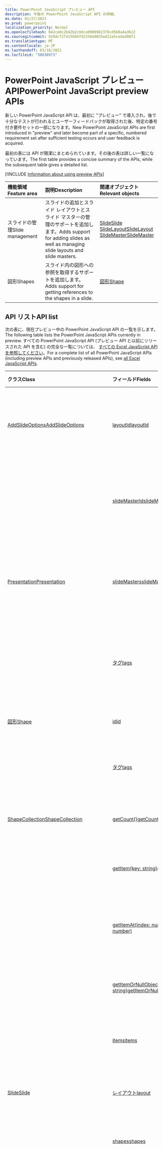 ```yaml
---
title: PowerPoint JavaScript プレビュー API
description: 今後の PowerPoint JavaScript API の詳細。
ms.date: 01/27/2021
ms.prod: powerpoint
localization_priority: Normal
ms.openlocfilehash: 042ce0c2b42b2c0dca9900982376cd568a4a3622
ms.sourcegitcommit: 929dcf2f415b94f42330a9035ed11a5cedad88f1
ms.translationtype: MT
ms.contentlocale: ja-JP
ms.lasthandoff: 03/16/2021
ms.locfileid: "50830973"
---
```

# <a name="powerpoint-javascript-preview-apis"></a><span data-ttu-id="13e51-103">PowerPoint JavaScript プレビュー API</span><span class="sxs-lookup"><span data-stu-id="13e51-103">PowerPoint JavaScript preview APIs</span></span>

<span data-ttu-id="13e51-104">新しい PowerPoint JavaScript API は、最初に "プレビュー" で導入され、後で十分なテストが行われるとユーザーフィードバックが取得された後、特定の番号付き要件セットの一部になります。</span><span class="sxs-lookup"><span data-stu-id="13e51-104">New PowerPoint JavaScript APIs are first introduced in "preview" and later become part of a specific, numbered requirement set after sufficient testing occurs and user feedback is acquired.</span></span>

<span data-ttu-id="13e51-105">最初の表には API が簡潔にまとめられています。その後の表は詳しい一覧になっています。</span><span class="sxs-lookup"><span data-stu-id="13e51-105">The first table provides a concise summary of the APIs, while the subsequent table gives a detailed list.</span></span>

[!INCLUDE [Information about using preview APIs](../../includes/using-preview-apis-host.md)]

| <span data-ttu-id="13e51-106">機能領域</span><span class="sxs-lookup"><span data-stu-id="13e51-106">Feature area</span></span> | <span data-ttu-id="13e51-107">説明</span><span class="sxs-lookup"><span data-stu-id="13e51-107">Description</span></span> | <span data-ttu-id="13e51-108">関連オブジェクト</span><span class="sxs-lookup"><span data-stu-id="13e51-108">Relevant objects</span></span> |
|:--- |:--- |:--- |
| <span data-ttu-id="13e51-109">スライドの管理</span><span class="sxs-lookup"><span data-stu-id="13e51-109">Slide management</span></span> | <span data-ttu-id="13e51-110">スライドの追加とスライド レイアウトとスライド マスターの管理のサポートを追加します。</span><span class="sxs-lookup"><span data-stu-id="13e51-110">Adds support for adding slides as well as managing slide layouts and slide masters.</span></span> | [<span data-ttu-id="13e51-111">Slide</span><span class="sxs-lookup"><span data-stu-id="13e51-111">Slide</span></span>](/javascript/api/powerpoint/powerpoint.slide)<br>[<span data-ttu-id="13e51-112">SlideLayout</span><span class="sxs-lookup"><span data-stu-id="13e51-112">SlideLayout</span></span>](/javascript/api/powerpoint/powerpoint.slidelayout)<br>[<span data-ttu-id="13e51-113">SlideMaster</span><span class="sxs-lookup"><span data-stu-id="13e51-113">SlideMaster</span></span>](/javascript/api/powerpoint/powerpoint.slidemaster)|
| <span data-ttu-id="13e51-114">図形</span><span class="sxs-lookup"><span data-stu-id="13e51-114">Shapes</span></span> | <span data-ttu-id="13e51-115">スライド内の図形への参照を取得するサポートを追加します。</span><span class="sxs-lookup"><span data-stu-id="13e51-115">Adds support for getting references to the shapes in a slide.</span></span> | [<span data-ttu-id="13e51-116">図形</span><span class="sxs-lookup"><span data-stu-id="13e51-116">Shape</span></span>](/javascript/api/powerpoint/powerpoint.shape) |

## <a name="api-list"></a><span data-ttu-id="13e51-117">API リスト</span><span class="sxs-lookup"><span data-stu-id="13e51-117">API list</span></span>

<span data-ttu-id="13e51-118">次の表に、現在プレビュー中の PowerPoint JavaScript API の一覧を示します。</span><span class="sxs-lookup"><span data-stu-id="13e51-118">The following table lists the PowerPoint JavaScript APIs currently in preview.</span></span> <span data-ttu-id="13e51-119">すべての PowerPoint JavaScript API (プレビュー API と以前にリリースされた API を含む) の完全な一覧については、 [すべての Excel JavaScript API を参照してください](/javascript/api/powerpoint?view=powerpoint-js-preview&preserve-view=true)。</span><span class="sxs-lookup"><span data-stu-id="13e51-119">For a complete list of all PowerPoint JavaScript APIs (including preview APIs and previously released APIs), see [all Excel JavaScript APIs](/javascript/api/powerpoint?view=powerpoint-js-preview&preserve-view=true).</span></span>

| <span data-ttu-id="13e51-120">クラス</span><span class="sxs-lookup"><span data-stu-id="13e51-120">Class</span></span> | <span data-ttu-id="13e51-121">フィールド</span><span class="sxs-lookup"><span data-stu-id="13e51-121">Fields</span></span> | <span data-ttu-id="13e51-122">説明</span><span class="sxs-lookup"><span data-stu-id="13e51-122">Description</span></span> |
|:---|:---|:---|
|[<span data-ttu-id="13e51-123">AddSlideOptions</span><span class="sxs-lookup"><span data-stu-id="13e51-123">AddSlideOptions</span></span>](/javascript/api/powerpoint/powerpoint.addslideoptions)|[<span data-ttu-id="13e51-124">layoutId</span><span class="sxs-lookup"><span data-stu-id="13e51-124">layoutId</span></span>](/javascript/api/powerpoint/powerpoint.addslideoptions#layoutid)|<span data-ttu-id="13e51-125">新しいスライドに使用するスライド レイアウトの ID を指定します。</span><span class="sxs-lookup"><span data-stu-id="13e51-125">Specifies the ID of a Slide Layout to be used for the new slide.</span></span>|
||[<span data-ttu-id="13e51-126">slideMasterId</span><span class="sxs-lookup"><span data-stu-id="13e51-126">slideMasterId</span></span>](/javascript/api/powerpoint/powerpoint.addslideoptions#slidemasterid)|<span data-ttu-id="13e51-127">新しいスライドに使用するスライド マスターの ID を指定します。</span><span class="sxs-lookup"><span data-stu-id="13e51-127">Specifies the ID of a Slide Master to be used for the new slide.</span></span>|
|[<span data-ttu-id="13e51-128">Presentation</span><span class="sxs-lookup"><span data-stu-id="13e51-128">Presentation</span></span>](/javascript/api/powerpoint/powerpoint.presentation)|[<span data-ttu-id="13e51-129">slideMasters</span><span class="sxs-lookup"><span data-stu-id="13e51-129">slideMasters</span></span>](/javascript/api/powerpoint/powerpoint.presentation#slidemasters)|<span data-ttu-id="13e51-130">プレゼンテーション内のオブジェクト `SlideMaster` のコレクションを返します。</span><span class="sxs-lookup"><span data-stu-id="13e51-130">Returns the collection of `SlideMaster` objects that are in the presentation.</span></span>|
||[<span data-ttu-id="13e51-131">タグ</span><span class="sxs-lookup"><span data-stu-id="13e51-131">tags</span></span>](/javascript/api/powerpoint/powerpoint.presentation#tags)|<span data-ttu-id="13e51-132">プレゼンテーションに添付されているタグのコレクションを返します。</span><span class="sxs-lookup"><span data-stu-id="13e51-132">Returns a collection of tags attached to the presentation.</span></span>|
|[<span data-ttu-id="13e51-133">図形</span><span class="sxs-lookup"><span data-stu-id="13e51-133">Shape</span></span>](/javascript/api/powerpoint/powerpoint.shape)|[<span data-ttu-id="13e51-134">id</span><span class="sxs-lookup"><span data-stu-id="13e51-134">id</span></span>](/javascript/api/powerpoint/powerpoint.shape#id)|<span data-ttu-id="13e51-135">図形の一意の ID を取得します。</span><span class="sxs-lookup"><span data-stu-id="13e51-135">Gets the unique ID of the shape.</span></span>|
||[<span data-ttu-id="13e51-136">タグ</span><span class="sxs-lookup"><span data-stu-id="13e51-136">tags</span></span>](/javascript/api/powerpoint/powerpoint.shape#tags)|<span data-ttu-id="13e51-137">図形内のタグのコレクションを返します。</span><span class="sxs-lookup"><span data-stu-id="13e51-137">Returns a collection of tags in the shape.</span></span>|
|[<span data-ttu-id="13e51-138">ShapeCollection</span><span class="sxs-lookup"><span data-stu-id="13e51-138">ShapeCollection</span></span>](/javascript/api/powerpoint/powerpoint.shapecollection)|[<span data-ttu-id="13e51-139">getCount()</span><span class="sxs-lookup"><span data-stu-id="13e51-139">getCount()</span></span>](/javascript/api/powerpoint/powerpoint.shapecollection#getcount--)|<span data-ttu-id="13e51-140">コレクション内の図形の数を取得します。</span><span class="sxs-lookup"><span data-stu-id="13e51-140">Gets the number of shapes in the collection.</span></span>|
||[<span data-ttu-id="13e51-141">getItem(key: string)</span><span class="sxs-lookup"><span data-stu-id="13e51-141">getItem(key: string)</span></span>](/javascript/api/powerpoint/powerpoint.shapecollection#getitem-key-)|<span data-ttu-id="13e51-142">一意の ID を使用して図形を取得します。</span><span class="sxs-lookup"><span data-stu-id="13e51-142">Gets a shape using its unique ID.</span></span>|
||[<span data-ttu-id="13e51-143">getItemAt(index: number)</span><span class="sxs-lookup"><span data-stu-id="13e51-143">getItemAt(index: number)</span></span>](/javascript/api/powerpoint/powerpoint.shapecollection#getitemat-index-)|<span data-ttu-id="13e51-144">コレクション内の 0 から始るインデックスを使用して図形を取得します。</span><span class="sxs-lookup"><span data-stu-id="13e51-144">Gets a shape using its zero-based index in the collection.</span></span>|
||[<span data-ttu-id="13e51-145">getItemOrNullObject(id: string)</span><span class="sxs-lookup"><span data-stu-id="13e51-145">getItemOrNullObject(id: string)</span></span>](/javascript/api/powerpoint/powerpoint.shapecollection#getitemornullobject-id-)|<span data-ttu-id="13e51-146">一意の ID を使用して図形を取得します。</span><span class="sxs-lookup"><span data-stu-id="13e51-146">Gets a shape using its unique ID.</span></span>|
||[<span data-ttu-id="13e51-147">items</span><span class="sxs-lookup"><span data-stu-id="13e51-147">items</span></span>](/javascript/api/powerpoint/powerpoint.shapecollection#items)|<span data-ttu-id="13e51-148">このコレクション内に読み込まれた子アイテムを取得します。</span><span class="sxs-lookup"><span data-stu-id="13e51-148">Gets the loaded child items in this collection.</span></span>|
|[<span data-ttu-id="13e51-149">Slide</span><span class="sxs-lookup"><span data-stu-id="13e51-149">Slide</span></span>](/javascript/api/powerpoint/powerpoint.slide)|[<span data-ttu-id="13e51-150">レイアウト</span><span class="sxs-lookup"><span data-stu-id="13e51-150">layout</span></span>](/javascript/api/powerpoint/powerpoint.slide#layout)|<span data-ttu-id="13e51-151">スライドのレイアウトを取得します。</span><span class="sxs-lookup"><span data-stu-id="13e51-151">Gets the layout of the slide.</span></span>|
||[<span data-ttu-id="13e51-152">shapes</span><span class="sxs-lookup"><span data-stu-id="13e51-152">shapes</span></span>](/javascript/api/powerpoint/powerpoint.slide#shapes)|<span data-ttu-id="13e51-153">スライド内の図形のコレクションを返します。</span><span class="sxs-lookup"><span data-stu-id="13e51-153">Returns a collection of shapes in the slide.</span></span>|
||[<span data-ttu-id="13e51-154">slideMaster</span><span class="sxs-lookup"><span data-stu-id="13e51-154">slideMaster</span></span>](/javascript/api/powerpoint/powerpoint.slide#slidemaster)|<span data-ttu-id="13e51-155">スライドの `SlideMaster` 既定のコンテンツを表すオブジェクトを取得します。</span><span class="sxs-lookup"><span data-stu-id="13e51-155">Gets the `SlideMaster` object that represents the slide's default content.</span></span>|
||[<span data-ttu-id="13e51-156">タグ</span><span class="sxs-lookup"><span data-stu-id="13e51-156">tags</span></span>](/javascript/api/powerpoint/powerpoint.slide#tags)|<span data-ttu-id="13e51-157">スライド内のタグのコレクションを返します。</span><span class="sxs-lookup"><span data-stu-id="13e51-157">Returns a collection of tags in the slide.</span></span>|
|[<span data-ttu-id="13e51-158">SlideCollection</span><span class="sxs-lookup"><span data-stu-id="13e51-158">SlideCollection</span></span>](/javascript/api/powerpoint/powerpoint.slidecollection)|[<span data-ttu-id="13e51-159">add(options?: PowerPoint.AddSlideOptions)</span><span class="sxs-lookup"><span data-stu-id="13e51-159">add(options?: PowerPoint.AddSlideOptions)</span></span>](/javascript/api/powerpoint/powerpoint.slidecollection#add-options-)|<span data-ttu-id="13e51-160">コレクションの最後に新しいスライドを追加します。</span><span class="sxs-lookup"><span data-stu-id="13e51-160">Adds a new slide at the end of the collection.</span></span>|
|[<span data-ttu-id="13e51-161">SlideLayout</span><span class="sxs-lookup"><span data-stu-id="13e51-161">SlideLayout</span></span>](/javascript/api/powerpoint/powerpoint.slidelayout)|[<span data-ttu-id="13e51-162">id</span><span class="sxs-lookup"><span data-stu-id="13e51-162">id</span></span>](/javascript/api/powerpoint/powerpoint.slidelayout#id)|<span data-ttu-id="13e51-163">スライド レイアウトの一意の ID を取得します。</span><span class="sxs-lookup"><span data-stu-id="13e51-163">Gets the unique ID of the slide layout.</span></span>|
||[<span data-ttu-id="13e51-164">name</span><span class="sxs-lookup"><span data-stu-id="13e51-164">name</span></span>](/javascript/api/powerpoint/powerpoint.slidelayout#name)|<span data-ttu-id="13e51-165">スライド レイアウトの名前を取得します。</span><span class="sxs-lookup"><span data-stu-id="13e51-165">Gets the name of the slide layout.</span></span>|
|[<span data-ttu-id="13e51-166">SlideLayoutCollection</span><span class="sxs-lookup"><span data-stu-id="13e51-166">SlideLayoutCollection</span></span>](/javascript/api/powerpoint/powerpoint.slidelayoutcollection)|[<span data-ttu-id="13e51-167">getCount()</span><span class="sxs-lookup"><span data-stu-id="13e51-167">getCount()</span></span>](/javascript/api/powerpoint/powerpoint.slidelayoutcollection#getcount--)|<span data-ttu-id="13e51-168">コレクション内のレイアウトの数を取得します。</span><span class="sxs-lookup"><span data-stu-id="13e51-168">Gets the number of layouts in the collection.</span></span>|
||[<span data-ttu-id="13e51-169">getItem(key: string)</span><span class="sxs-lookup"><span data-stu-id="13e51-169">getItem(key: string)</span></span>](/javascript/api/powerpoint/powerpoint.slidelayoutcollection#getitem-key-)|<span data-ttu-id="13e51-170">一意の ID を使用してレイアウトを取得します。</span><span class="sxs-lookup"><span data-stu-id="13e51-170">Gets a layout using its unique ID.</span></span>|
||[<span data-ttu-id="13e51-171">getItemAt(index: number)</span><span class="sxs-lookup"><span data-stu-id="13e51-171">getItemAt(index: number)</span></span>](/javascript/api/powerpoint/powerpoint.slidelayoutcollection#getitemat-index-)|<span data-ttu-id="13e51-172">コレクション内の 0 から始るインデックスを使用してレイアウトを取得します。</span><span class="sxs-lookup"><span data-stu-id="13e51-172">Gets a layout using its zero-based index in the collection.</span></span>|
||[<span data-ttu-id="13e51-173">getItemOrNullObject(id: string)</span><span class="sxs-lookup"><span data-stu-id="13e51-173">getItemOrNullObject(id: string)</span></span>](/javascript/api/powerpoint/powerpoint.slidelayoutcollection#getitemornullobject-id-)|<span data-ttu-id="13e51-174">一意の ID を使用してレイアウトを取得します。</span><span class="sxs-lookup"><span data-stu-id="13e51-174">Gets a layout using its unique ID.</span></span>|
||[<span data-ttu-id="13e51-175">items</span><span class="sxs-lookup"><span data-stu-id="13e51-175">items</span></span>](/javascript/api/powerpoint/powerpoint.slidelayoutcollection#items)|<span data-ttu-id="13e51-176">このコレクション内に読み込まれた子アイテムを取得します。</span><span class="sxs-lookup"><span data-stu-id="13e51-176">Gets the loaded child items in this collection.</span></span>|
|[<span data-ttu-id="13e51-177">SlideMaster</span><span class="sxs-lookup"><span data-stu-id="13e51-177">SlideMaster</span></span>](/javascript/api/powerpoint/powerpoint.slidemaster)|[<span data-ttu-id="13e51-178">id</span><span class="sxs-lookup"><span data-stu-id="13e51-178">id</span></span>](/javascript/api/powerpoint/powerpoint.slidemaster#id)|<span data-ttu-id="13e51-179">スライド マスターの一意の ID を取得します。</span><span class="sxs-lookup"><span data-stu-id="13e51-179">Gets the unique ID of the Slide Master.</span></span>|
||[<span data-ttu-id="13e51-180">レイアウト</span><span class="sxs-lookup"><span data-stu-id="13e51-180">layouts</span></span>](/javascript/api/powerpoint/powerpoint.slidemaster#layouts)|<span data-ttu-id="13e51-181">スライドのスライド マスターによって提供されるレイアウトのコレクションを取得します。</span><span class="sxs-lookup"><span data-stu-id="13e51-181">Gets the collection of layouts provided by the Slide Master for slides.</span></span>|
||[<span data-ttu-id="13e51-182">name</span><span class="sxs-lookup"><span data-stu-id="13e51-182">name</span></span>](/javascript/api/powerpoint/powerpoint.slidemaster#name)|<span data-ttu-id="13e51-183">スライド マスターの一意の名前を取得します。</span><span class="sxs-lookup"><span data-stu-id="13e51-183">Gets the unique name of the Slide Master.</span></span>|
|[<span data-ttu-id="13e51-184">SlideMasterCollection</span><span class="sxs-lookup"><span data-stu-id="13e51-184">SlideMasterCollection</span></span>](/javascript/api/powerpoint/powerpoint.slidemastercollection)|[<span data-ttu-id="13e51-185">getCount()</span><span class="sxs-lookup"><span data-stu-id="13e51-185">getCount()</span></span>](/javascript/api/powerpoint/powerpoint.slidemastercollection#getcount--)|<span data-ttu-id="13e51-186">コレクション内のスライド マスターの数を取得します。</span><span class="sxs-lookup"><span data-stu-id="13e51-186">Gets the number of Slide Masters in the collection.</span></span>|
||[<span data-ttu-id="13e51-187">getItem(key: string)</span><span class="sxs-lookup"><span data-stu-id="13e51-187">getItem(key: string)</span></span>](/javascript/api/powerpoint/powerpoint.slidemastercollection#getitem-key-)|<span data-ttu-id="13e51-188">一意の ID を使用してスライド マスターを取得します。</span><span class="sxs-lookup"><span data-stu-id="13e51-188">Gets a Slide Master using its unique ID.</span></span>|
||[<span data-ttu-id="13e51-189">getItemAt(index: number)</span><span class="sxs-lookup"><span data-stu-id="13e51-189">getItemAt(index: number)</span></span>](/javascript/api/powerpoint/powerpoint.slidemastercollection#getitemat-index-)|<span data-ttu-id="13e51-190">コレクション内の 0 から始るインデックスを使用してスライド マスターを取得します。</span><span class="sxs-lookup"><span data-stu-id="13e51-190">Gets a Slide Master using its zero-based index in the collection.</span></span>|
||[<span data-ttu-id="13e51-191">getItemOrNullObject(id: string)</span><span class="sxs-lookup"><span data-stu-id="13e51-191">getItemOrNullObject(id: string)</span></span>](/javascript/api/powerpoint/powerpoint.slidemastercollection#getitemornullobject-id-)|<span data-ttu-id="13e51-192">一意の ID を使用してスライド マスターを取得します。</span><span class="sxs-lookup"><span data-stu-id="13e51-192">Gets a Slide Master using its unique ID.</span></span>|
||[<span data-ttu-id="13e51-193">items</span><span class="sxs-lookup"><span data-stu-id="13e51-193">items</span></span>](/javascript/api/powerpoint/powerpoint.slidemastercollection#items)|<span data-ttu-id="13e51-194">このコレクション内に読み込まれた子アイテムを取得します。</span><span class="sxs-lookup"><span data-stu-id="13e51-194">Gets the loaded child items in this collection.</span></span>|
|[<span data-ttu-id="13e51-195">Tag</span><span class="sxs-lookup"><span data-stu-id="13e51-195">Tag</span></span>](/javascript/api/powerpoint/powerpoint.tag)|[<span data-ttu-id="13e51-196">key</span><span class="sxs-lookup"><span data-stu-id="13e51-196">key</span></span>](/javascript/api/powerpoint/powerpoint.tag#key)|<span data-ttu-id="13e51-197">タグの一意の ID を取得します。</span><span class="sxs-lookup"><span data-stu-id="13e51-197">Gets the unique ID of the tag.</span></span>|
||[<span data-ttu-id="13e51-198">value</span><span class="sxs-lookup"><span data-stu-id="13e51-198">value</span></span>](/javascript/api/powerpoint/powerpoint.tag#value)|<span data-ttu-id="13e51-199">タグの値を取得します。</span><span class="sxs-lookup"><span data-stu-id="13e51-199">Gets the value of the tag.</span></span>|
|[<span data-ttu-id="13e51-200">TagCollection</span><span class="sxs-lookup"><span data-stu-id="13e51-200">TagCollection</span></span>](/javascript/api/powerpoint/powerpoint.tagcollection)|[<span data-ttu-id="13e51-201">add(key: string, value: string)</span><span class="sxs-lookup"><span data-stu-id="13e51-201">add(key: string, value: string)</span></span>](/javascript/api/powerpoint/powerpoint.tagcollection#add-key--value-)|<span data-ttu-id="13e51-202">コレクションの末尾に新しいタグを追加します。</span><span class="sxs-lookup"><span data-stu-id="13e51-202">Adds a new tag at the end of the collection.</span></span>|
||[<span data-ttu-id="13e51-203">delete(key: string)</span><span class="sxs-lookup"><span data-stu-id="13e51-203">delete(key: string)</span></span>](/javascript/api/powerpoint/powerpoint.tagcollection#delete-key-)|<span data-ttu-id="13e51-204">このコレクション内の指定されたタグ `key` を削除します。</span><span class="sxs-lookup"><span data-stu-id="13e51-204">Deletes the tag with the given `key` in this collection.</span></span>|
||[<span data-ttu-id="13e51-205">getCount()</span><span class="sxs-lookup"><span data-stu-id="13e51-205">getCount()</span></span>](/javascript/api/powerpoint/powerpoint.tagcollection#getcount--)|<span data-ttu-id="13e51-206">コレクション内のタグの数を取得します。</span><span class="sxs-lookup"><span data-stu-id="13e51-206">Gets the number of tags in the collection.</span></span>|
||[<span data-ttu-id="13e51-207">getItem(key: string)</span><span class="sxs-lookup"><span data-stu-id="13e51-207">getItem(key: string)</span></span>](/javascript/api/powerpoint/powerpoint.tagcollection#getitem-key-)|<span data-ttu-id="13e51-208">一意の ID を使用してタグを取得します。</span><span class="sxs-lookup"><span data-stu-id="13e51-208">Gets a tag using its unique ID.</span></span>|
||[<span data-ttu-id="13e51-209">getItemAt(index: number)</span><span class="sxs-lookup"><span data-stu-id="13e51-209">getItemAt(index: number)</span></span>](/javascript/api/powerpoint/powerpoint.tagcollection#getitemat-index-)|<span data-ttu-id="13e51-210">コレクション内の 0 から始るインデックスを使用してタグを取得します。</span><span class="sxs-lookup"><span data-stu-id="13e51-210">Gets a tag using its zero-based index in the collection.</span></span>|
||[<span data-ttu-id="13e51-211">getItemOrNullObject(key: string)</span><span class="sxs-lookup"><span data-stu-id="13e51-211">getItemOrNullObject(key: string)</span></span>](/javascript/api/powerpoint/powerpoint.tagcollection#getitemornullobject-key-)|<span data-ttu-id="13e51-212">一意の ID を使用してタグを取得します。</span><span class="sxs-lookup"><span data-stu-id="13e51-212">Gets a tag using its unique ID.</span></span>|
||[<span data-ttu-id="13e51-213">items</span><span class="sxs-lookup"><span data-stu-id="13e51-213">items</span></span>](/javascript/api/powerpoint/powerpoint.tagcollection#items)|<span data-ttu-id="13e51-214">このコレクション内に読み込まれた子アイテムを取得します。</span><span class="sxs-lookup"><span data-stu-id="13e51-214">Gets the loaded child items in this collection.</span></span>|

## <a name="see-also"></a><span data-ttu-id="13e51-215">関連項目</span><span class="sxs-lookup"><span data-stu-id="13e51-215">See also</span></span>

- [<span data-ttu-id="13e51-216">PowerPoint JavaScript API リファレンス ドキュメント</span><span class="sxs-lookup"><span data-stu-id="13e51-216">PowerPoint JavaScript API Reference Documentation</span></span>](/javascript/api/powerpoint?view=powerpoint-js-preview&preserve-view=true)
- [<span data-ttu-id="13e51-217">PowerPoint JavaScript API の要件セット</span><span class="sxs-lookup"><span data-stu-id="13e51-217">PowerPoint JavaScript API requirement sets</span></span>](powerpoint-api-requirement-sets.md)